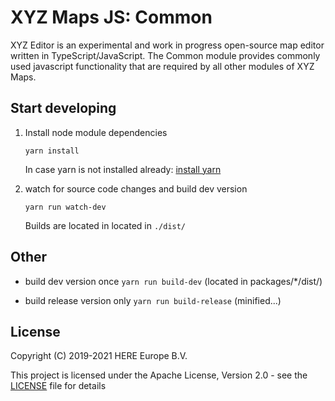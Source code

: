# XYZ Maps JS: Common

XYZ Editor is an experimental and work in progress open-source map editor written in TypeScript/JavaScript.
The Common module provides commonly used javascript functionality that are required by all other modules of XYZ Maps.

## Start developing

1. Install node module dependencies
    ```
    yarn install
    ```
    In case yarn is not installed already: [install yarn](https://yarnpkg.com/en/docs/install)

2. watch for source code changes and build dev version
    ```
    yarn run watch-dev
    ```
    Builds are located in located in `./dist/`


## Other

* build dev version once `yarn run build-dev` (located in packages/*/dist/)

* build release version only `yarn run build-release` (minified...)


## License

Copyright (C) 2019-2021 HERE Europe B.V.

This project is licensed under the Apache License, Version 2.0 - see the [LICENSE](LICENSE) file for details

